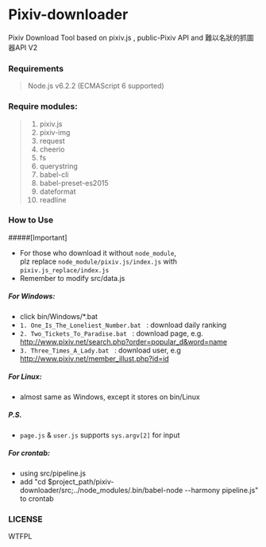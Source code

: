 # Pixiv-downloader
Pixiv Download Tool based on pixiv.js , public-Pixiv API and 難以名狀的抓圖器API V2

### Requirements 
> Node.js v6.2.2 (ECMAScript 6 supported)

### Require modules:
>1. pixiv.js
>2. pixiv-img
>3. request
>4. cheerio
>5. fs
>6. querystring
>7. babel-cli
>8. babel-preset-es2015
>9. dateformat
>10. readline

### How to Use
#####[Important] 
+ For those who download it without <code>node_module</code>, <br />
plz replace <code>node_module/pixiv.js/index.js</code> with <code>pixiv.js_replace/index.js</code>
+ Remember to modify src/data.js 

##### For Windows:
+ click bin/Windows/*.bat
+ <code>1. One_Is_The_Loneliest_Number.bat </code> : download daily ranking
+ <code>2. Two_Tickets_To_Paradise.bat </code> : download page, e.g. http://www.pixiv.net/search.php?order=popular_d&word=name
+ <code>3. Three_Times_A_Lady.bat </code> : download user, e.g http://www.pixiv.net/member_illust.php?id=id

##### For Linux:
+ almost same as Windows, except it stores on bin/Linux

##### P.S.
+ <code>page.js</code> & <code>user.js</code> supports <code>sys.argv[2]</code> for input

##### For crontab:
+ using src/pipeline.js
+ add "cd $project_path/pixiv-downloader/src;../node_modules/.bin/babel-node --harmony pipeline.js" to crontab

### LICENSE
WTFPL
